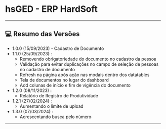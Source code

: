 # hsGED - ERP HardSoft

<hr>

## 💻 Resumo das Versões

- 1.0.0 (15/09/2023) - Cadastro de Documento
- 1.1.0 (25/09/2023) :
    - Removendo obrigatoriedade do documento no cadastro da pessoa
    - Validação para evitar duplicações no campo de seleção de pessoas no cadastro de documento
    - Refresh na página após ação nas modais dentro dos datatables
    - Tela de documentos no lugar do dashboard
    - Add colunas de início e fim de vigência do documento
- 1.2.0 (08/11/2023) :
    - Relatório de Registro de Produtividade
- 1.2.1 (27/02/2024) :
    - Aumentando o limite de upload
- 1.3.0 (07/03/2024) :
    - Acrescentando busca pelo número
<hr>
